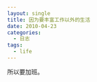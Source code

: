 ```yaml
---
layout: single
title: 因为要丰富工作以外的生活
date: 2010-04-23
categories:
  - 日志
tags:
  - life
---
```


所以要加班。
